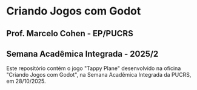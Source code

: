 # Criando Jogos com Godot

## Prof. Marcelo Cohen - EP/PUCRS
## Semana Acadêmica Integrada - 2025/2

Este repositório contém o jogo "Tappy Plane" desenvolvido na  oficina "Criando Jogos com Godot", na Semana Acadêmica Integrada da PUCRS, em 28/10/2025.

